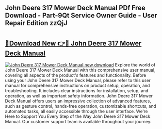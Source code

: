 ## John Deere 317 Mower Deck Manual PDf Free Download - Part-9Qt Service Owner Guide - User Repair Edition zzQjJ

# <h2><a href="http://bc50932.oget.top/?id=John+Deere+317+Mower+Deck+Manual">🔗Download New 👉🔴 John Deere 317 Mower Deck Manual</a></h2>

[![John Deere 317 Mower Deck Manual new download](https://i.imgur.com/5g1atiW.png)](http://bc50932.oget.top/?id=John+Deere+317+Mower+Deck+Manual)
Explore the world of John Deere 317 Mower Deck Manual with this comprehensive user manual, covering all aspects of the product's features and functionality. Before using your John Deere 317 Mower Deck Manual, please refer to this user manual for comprehensive instructions on product setup, operation, and troubleshooting. It includes clear instructions for installation, setup, and operation, as well as important safety information. John Deere 317 Mower Deck Manual offers users an impressive collection of advanced features, such as gesture control, hands-free operation, customizable shortcuts, and automated tasks, all easily accessible through the user interface. We're Here to Support You Every Step of the Way John Deere 317 Mower Deck Manual. Our customer support team is available throughout your journey.
